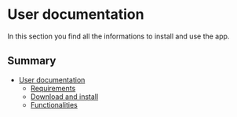 # User documentation

In this section you find all the informations to install and use the app.

## Summary

* [User documentation](userdoc.html)
  * [Requirements](requirements.html)
  * [Download and install](installation.html)
  * [Functionalities](features.html)